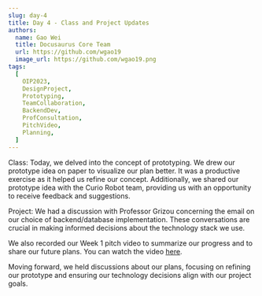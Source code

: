 ```yaml
---
slug: day-4
title: Day 4 - Class and Project Updates
authors:
  name: Gao Wei
  title: Docusaurus Core Team
  url: https://github.com/wgao19
  image_url: https://github.com/wgao19.png
tags:
  [
    OIP2023,
    DesignProject,
    Prototyping,
    TeamCollaboration,
    BackendDev,
    ProfConsultation,
    PitchVideo,
    Planning,
  ]
---
```


Class:
Today, we delved into the concept of prototyping. We drew our prototype idea on paper to visualize our plan better. It was a productive exercise as it helped us refine our concept. Additionally, we shared our prototype idea with the Curio Robot team, providing us with an opportunity to receive feedback and suggestions.

Project:
We had a discussion with Professor Grizou concerning the email on our choice of backend/database implementation. These conversations are crucial in making informed decisions about the technology stack we use.

We also recorded our Week 1 pitch video to summarize our progress and to share our future plans. You can watch the video [here](https://www.youtube.com/watch?v=gogf-5Qy81s&ab_channel=dthx2710).

Moving forward, we held discussions about our plans, focusing on refining our prototype and ensuring our technology decisions align with our project goals.
